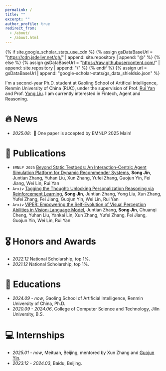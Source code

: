 ```yaml
---
permalink: /
title: ""
excerpt: ""
author_profile: true
redirect_from: 
  - /about/
  - /about.html
---
```


{% if site.google_scholar_stats_use_cdn %}
{% assign gsDataBaseUrl = "https://cdn.jsdelivr.net/gh/" | append: site.repository | append: "@" %}
{% else %}
{% assign gsDataBaseUrl = "https://raw.githubusercontent.com/" | append: site.repository | append: "/" %}
{% endif %}
{% assign url = gsDataBaseUrl | append: "google-scholar-stats/gs_data_shieldsio.json" %}

<span class='anchor' id='about-me'></span>

I'm a second-year Ph.D. student at Gaoling School of Artifical Intelligence, Renmin University of China (RUC), under the supervision of Prof. <a href="https://scholar.google.com/citations?user=eLw6g-UAAAAJ">Rui Yan</a> and Prof. <a href="https://scholar.google.com/citations?user=vVhmzbAAAAAJ&hl">Yong Liu</a>. I am currently interested in Fintech, Agent and Reasoning.


# 🔥 News
- *2025.08*: &nbsp;🎉 One paper is accepted by EMNLP 2025 Main!

# 📝 Publications 
- ``EMNLP 2025`` [Beyond Static Testbeds: An Interaction-Centric Agent Simulation Platform for Dynamic Recommender Systems](https://arxiv.org/abs/2505.16429), **Song Jin**, Juntian Zhang, Yuhan Liu, Xun Zhang, Yufei Zhang, Guojun Yin, Fei Jiang, Wei Lin, Rui Yan
- ``Arxiv`` [Tagging the Thought: Unlocking Personalization Reasoning via Reinforcement Learning](https://www.arxiv.org/abs/2509.23140), **Song Jin**, Juntian Zhang, Yong Liu, Xun Zhang, Yufei Zhang, Fei Jiang, Guojun Yin, Wei Lin, Rui Yan
- ``Arxiv`` [ViPER: Empowering the Self-Evolution of Visual Perception Abilities in Vision-Language Model](https://arxiv.org/abs/2510.24285), Juntian Zhang, **Song Jin**, Chuanqi Cheng, Yuhan Liu, Yankai Lin, Xun Zhang, Yufei Zhang, Fei Jiang, Guojun Yin, Wei Lin, Rui Yan

<!-- # 📝 Publications 

<div class='paper-box'><div class='paper-box-image'><div><div class="badge">CVPR 2016</div><img src='images/500x300.png' alt="sym" width="100%"></div></div>
<div class='paper-box-text' markdown="1">

[Deep Residual Learning for Image Recognition](https://openaccess.thecvf.com/content_cvpr_2016/papers/He_Deep_Residual_Learning_CVPR_2016_paper.pdf)

**Kaiming He**, Xiangyu Zhang, Shaoqing Ren, Jian Sun

[**Project**](https://scholar.google.com/citations?view_op=view_citation&hl=zh-CN&user=DhtAFkwAAAAJ&citation_for_view=DhtAFkwAAAAJ:ALROH1vI_8AC) <strong><span class='show_paper_citations' data='DhtAFkwAAAAJ:ALROH1vI_8AC'></span></strong>
- Lorem ipsum dolor sit amet, consectetur adipiscing elit. Vivamus ornare aliquet ipsum, ac tempus justo dapibus sit amet. 
</div>
</div>

- [Lorem ipsum dolor sit amet, consectetur adipiscing elit. Vivamus ornare aliquet ipsum, ac tempus justo dapibus sit amet](https://github.com), A, B, C, **CVPR 2020** -->

# 🎖 Honors and Awards
- *2022.12* National Scholarship, top 1%.
- *2021.12* National Scholarship, top 1%.

# 📖 Educations
- *2024.09 - now*, Gaoling School of Artificial Intelligence, Renmin University of China, Ph.D.
- *2020.09 - 2024.06*, College of Computer Science and Technology, Jilin University, B.S.

<!-- # 💬 Invited Talks
- *2021.06*, Lorem ipsum dolor sit amet, consectetur adipiscing elit. Vivamus ornare aliquet ipsum, ac tempus justo dapibus sit amet. 
- *2021.03*, Lorem ipsum dolor sit amet, consectetur adipiscing elit. Vivamus ornare aliquet ipsum, ac tempus justo dapibus sit amet.  \| [\[video\]](https://github.com/) -->

# 💻 Internships
- *2025.01 - now*, Meituan, Beijing, mentored by Xun Zhang and [Guojun Yin](https://gjyin.github.io/).
- *2023.12 - 2024.03*, Baidu, Beijing.

# &nbsp;&nbsp;&nbsp;
<script type="text/javascript" id="clustrmaps" src="//clustrmaps.com/map_v2.js?d=29hIXgkmYwSDnTbNoex3hcJy3TESQ4-cpM21lTZR6zQ&cl=ffffff&w=a"></script>
